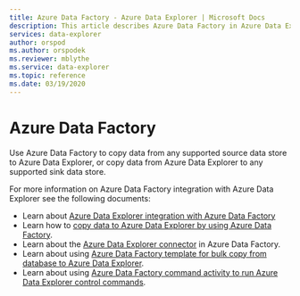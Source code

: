 ```yaml
---
title: Azure Data Factory - Azure Data Explorer | Microsoft Docs
description: This article describes Azure Data Factory in Azure Data Explorer.
services: data-explorer
author: orspod
ms.author: orspodek
ms.reviewer: mblythe
ms.service: data-explorer
ms.topic: reference
ms.date: 03/19/2020
---
```

# Azure Data Factory

Use Azure Data Factory to copy data from any supported source data store to Azure Data Explorer, or copy data from Azure Data Explorer to any supported sink data store.

For more information on Azure Data Factory integration with Azure Data Explorer see the following documents:

* Learn about [Azure Data Explorer integration with Azure Data Factory](https://docs.microsoft.com/azure/data-explorer/data-factory-integration) 
* Learn how to [copy data to Azure Data Explorer by using Azure Data Factory](https://docs.microsoft.com/azure/data-explorer/data-factory-load-data).
* Learn about the [Azure Data Explorer connector](https://docs.microsoft.com/azure/data-factory/connector-azure-data-explorer) in Azure Data Factory.
* Learn about using [Azure Data Factory template for bulk copy from database to Azure Data Explorer](https://docs.microsoft.com/azure/data-explorer/data-factory-template).
* Learn about using [Azure Data Factory command activity to run Azure Data Explorer control commands](https://docs.microsoft.com/azure/data-explorer/data-factory-command-activity).
 